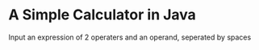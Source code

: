 # A Simple Calculator in Java
Input an expression of 2 operaters and an operand, seperated by spaces